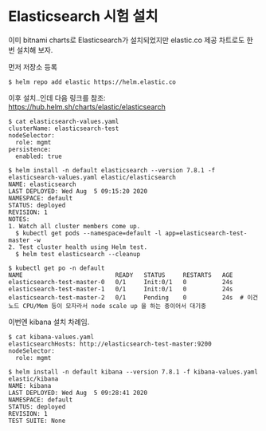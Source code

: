 # Elasticsearch 시험 설치

이미 bitnami charts로 Elasticsearch가 설치되었지만 elastic.co 제공 차트로도 한 번 설치해 보자.

먼저 저장소 등록
```
$ helm repo add elastic https://helm.elastic.co
```

이후 설치..인데
다음 링크를 참조: https://hub.helm.sh/charts/elastic/elasticsearch

``` 
$ cat elasticsearch-values.yaml
clusterName: elasticsearch-test
nodeSelector:
  role: mgmt
persistence:
  enabled: true

$ helm install -n default elasticsearch --version 7.8.1 -f elasticsearch-values.yaml elastic/elasticsearch
NAME: elasticsearch
LAST DEPLOYED: Wed Aug  5 09:15:20 2020
NAMESPACE: default
STATUS: deployed
REVISION: 1
NOTES:
1. Watch all cluster members come up.
  $ kubectl get pods --namespace=default -l app=elasticsearch-test-master -w
2. Test cluster health using Helm test.
  $ helm test elasticsearch --cleanup
```

```
$ kubectl get po -n default
NAME                          READY   STATUS     RESTARTS   AGE
elasticsearch-test-master-0   0/1     Init:0/1   0          24s
elasticsearch-test-master-1   0/1     Init:0/1   0          24s
elasticsearch-test-master-2   0/1     Pending    0          24s  # 이건 노드 CPU/Mem 등이 모자라서 node scale up 을 하는 중이어서 대기중 
```

이번엔 kibana 설치 차례임.
```
$ cat kibana-values.yaml
elasticsearchHosts: http://elasticsearch-test-master:9200
nodeSelector:
  role: mgmt

$ helm install -n default kibana --version 7.8.1 -f kibana-values.yaml elastic/kibana
NAME: kibana
LAST DEPLOYED: Wed Aug  5 09:28:41 2020
NAMESPACE: default
STATUS: deployed
REVISION: 1
TEST SUITE: None
```


